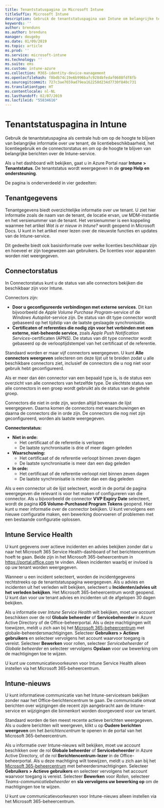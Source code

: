 ```yaml
---
title: Tenantstatuspagina in Microsoft Intune
titleSuffix: Microsoft Intune
description: Gebruik de tenantstatuspagina van Intune om belangrijke tenantgegevens te bekijken zonder daarvoor de Intune-portal te hoeven verlaten
keywords: ''
author: brenduns
ms.author: brenduns
manager: dougeby
ms.date: 01/09/2019
ms.topic: article
ms.prod: ''
ms.service: microsoft-intune
ms.technology: ''
ms.suite: ems
ms.custom: intune-azure
ms.collection: M365-identity-device-management
ms.openlocfilehash: f8bdb74c19e6b996bafc9284bfedaf0608fdf8fb
ms.sourcegitcommit: 727c3ae7659ad79ea162250d234d7730f840c731
ms.translationtype: HT
ms.contentlocale: nl-NL
ms.lasthandoff: 02/07/2019
ms.locfileid: "55834616"
---
```

# <a name="intune-tenant-status-page"></a>Tenantstatuspagina in Intune
Gebruik de tenantstatuspagina als centrale hub om op de hoogte te blijven van belangrijke informatie over uw tenant, de licentiebeschikbaarheid, het licentiegebruik en de connectorstatus en om op de hoogte te blijven van belangrijke berichten over de Intune-service.  

Als u het dashboard wilt bekijken, gaat u in Azure Portal naar **Intune > Tenantstatus**.  De tenantstatus wordt weergegeven in de **groep Help en ondersteuning**.  

De pagina is onderverdeeld in vier gedeelten:

## <a name="tenant-details"></a>Tenantgegevens
Tenantgegevens biedt overzichtelijke informatie over uw tenant. U ziet hier informatie zoals de naam van de tenant, de locatie ervan, uw MDM-instantie en het versienummer van de tenant. Het versienummer is een koppeling waarmee het artikel *Wat is er nieuw in Intune?* wordt geopend in Microsoft Docs. U kunt in het artikel meer lezen over de nieuwste functies en updates van de Intune-service.  

Dit gedeelte biedt ook basisinformatie over welke licenties beschikbaar zijn en hoeveel er zijn toegewezen aan gebruikers. De licenties voor apparaten worden niet weergegeven.

## <a name="connector-status"></a>Connectorstatus
In Connectorstatus kunt u de status van alle connectors bekijken die beschikbaar zijn voor Intune.  

Connectors zijn:
- **Door u geconfigureerde verbindingen met externe services**. Dit kan bijvoorbeeld de *Apple Volume Purchase Program*-service of de *Windows Autopilot*-service zijn.  De status van dit type connector wordt gebaseerd op het tijdstip van de laatste geslaagde synchronisatie.
- **Certificaten of referenties die nodig zijn voor het verbinden met een externe, niet-beheerde service**, zoals *Apple Push Notification Services*-certificaten (APNS). De status van dit type connector wordt gebaseerd op de verlooptijdstempel van het certificaat of de referentie.  

Standaard worden er maar vijf connectors weergegeven. U kunt **Alle connectors weergeven** selecteren om deze lijst uit te breiden zodat u alle beschikbare connectors ziet, inclusief de connectors die u nog niet voor gebruik hebt geconfigureerd.  

Als er meer dan één connector van een bepaald type is, is de status een overzicht van alle connectors van hetzelfde type. De slechtste status van alle connectors in een groep wordt gebruikt als de status van de gehele groep.  

Connectors die niet in orde zijn, worden altijd bovenaan de lijst weergegeven. Daarna komen de connectors met waarschuwingen en daarna de connectors die in orde zijn. De connectors die nog niet zijn geconfigureerd, worden als laatste weergegeven.

**Connectorstatus:**
- **Niet in orde:**
    - Het certificaat of de referentie is verlopen
    - De laatste synchronisatie is drie of meer dagen geleden
- **Waarschuwing:**
    - Het certificaat of de referentie verloopt binnen zeven dagen
    - De laatste synchronisatie is meer dan een dag geleden
- **In orde:**
    - Het certificaat of de referentie verloopt niet binnen zeven dagen
    - De laatste synchronisatie is minder dan een dag geleden  

Als u een connector uit de lijst selecteert, wordt in de portal de pagina weergegeven die relevant is voor het maken of configureren van die connector.  Als u bijvoorbeeld de connector **VVP Expiry Date** selecteert, wordt de pagina **iOS Volume-Purchased Program Tokens** geopend. Hier kunt u meer informatie over de connector bekijken. U kunt vervolgens een nieuwe configuratie maken, een bewerking doorvoeren of problemen met een bestaande configuratie oplossen.  

## <a name="intune-service-health"></a>Intune Service Health  
U kunt gegevens over actieve incidenten en advies bekijken zonder dat u naar het Microsoft 365 Service Health-dashboard of het berichtencentrum hoeft te gaan. Beide zijn in het Microsoft 365-beheercentrum in https://portal.office.com te vinden. Alleen incidenten waarbij er invloed is op uw tenant worden weergegeven.  

Wanneer u een incident selecteert, worden de incidentgegevens rechtstreeks op de tenantstatuspagina weergegeven. Als u advies en incidenten uit het verleden wilt bekijken, selecteert u **Incidenten/advies uit het verleden bekijken**. Het Microsoft 365-beheercentrum wordt geopend. U kunt dan voor uw tenant advies en incidenten uit de afgelopen 30 dagen bekijken.  

Als u informatie over *Intune Service Health* wilt bekijken, moet uw account beschikken over de rol **Globale beheerder** of **Servicebeheerder** in Azure Active Directory of de Office-beheerportal. Als u deze machtigingen wilt toewijzen, meldt u zich aan bij het [Microsoft 365-beheercentrum](https://portal.officeppe.com/AdminPortal/Home#/homepage) met globale-beheerdersmachtigingen. Selecteer **Gebruikers > Actieve gebruikers** en selecteer vervolgens het account waarvoor toegang is vereist. Selecteer **Bewerken** voor rollen, selecteer *Servicebeheerder* of *Globale beheerder* en selecteer vervolgens **Opslaan** voor uw bewerking om de machtigingen toe te wijzen.  

U kunt uw communicatievoorkeuren voor Intune Service Health alleen instellen via het Microsoft 365-beheercentrum.

## <a name="intune-news"></a>Intune-nieuws  
U kunt informatieve communicatie van het Intune-serviceteam bekijken zonder naar het Office-berichtencentrum te gaan. De communicatie omvat berichten over wijzigingen die recent zijn aangebracht aan de Intune-service en wijzigingen die binnenkort worden doorgevoerd voor uw tenant.  

Standaard worden de tien meest recente actieve berichten weergegeven. Als u oudere berichten wilt weergeven, klikt u op **Oudere berichten weergeven** om het *berichtencentrum* te openen in de portal van het Microsoft 365-beheercentrum.  

Als u informatie over Intune-nieuws wilt bekijken, moet uw account beschikken over de rol **Globale beheerder** of **Servicebeheerder** in Azure Active Directory, of de rol **Berichtencentrum-lezer** in de Office-beheerportal.  Als u deze machtiging wilt toewijzen, meldt u zich aan bij het [Microsoft 365-beheercentrum](https://portal.officeppe.com/AdminPortal/Home#/homepage) met beheerdersmachtigingen. Selecteer **Gebruikers > Actieve gebruikers** en selecteer vervolgens het account waarvoor toegang is vereist. Selecteer **Bewerken** voor *Rollen*, selecteer *Teams-communicatiebeheerder* en **sla vervolgens uw bewerking op** om de machtigingen toe te wijzen.  

U kunt uw communicatievoorkeuren voor Intune-nieuws alleen instellen via het Microsoft 365-beheercentrum.
